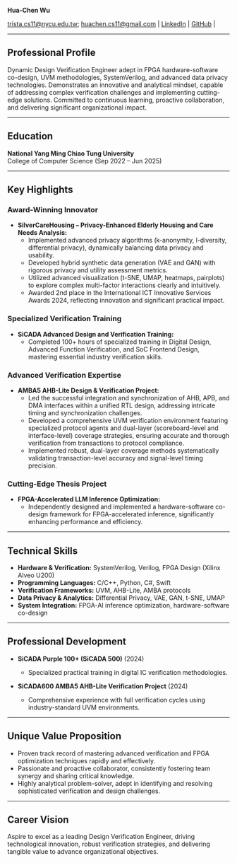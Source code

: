 **Hua-Chen Wu**

trista.cs11@nycu.edu.tw; huachen.cs11@gmail.com | [LinkedIn](https://www.linkedin.com/in/hua-chen-wu-363252241/) | [GitHub](https://github.com/trista-csee) | 

---

## Professional Profile

Dynamic Design Verification Engineer adept in FPGA hardware-software co-design, UVM methodologies, SystemVerilog, and advanced data privacy technologies. Demonstrates an innovative and analytical mindset, capable of addressing complex verification challenges and implementing cutting-edge solutions. Committed to continuous learning, proactive collaboration, and delivering significant organizational impact.

---

## Education

**National Yang Ming Chiao Tung University**  
College of Computer Science (Sep 2022 – Jun 2025)

---

## Key Highlights

### Award-Winning Innovator
- **SilverCareHousing – Privacy-Enhanced Elderly Housing and Care Needs Analysis:**
  - Implemented advanced privacy algorithms (k-anonymity, l-diversity, differential privacy), dynamically balancing data privacy and usability.
  - Developed hybrid synthetic data generation (VAE and GAN) with rigorous privacy and utility assessment metrics.
  - Utilized advanced visualization (t-SNE, UMAP, heatmaps, pairplots) to explore complex multi-factor interactions clearly and intuitively.
  - Awarded 2nd place in the International ICT Innovative Services Awards 2024, reflecting innovation and significant practical impact.

### Specialized Verification Training
- **SiCADA Advanced Design and Verification Training:**
  - Completed 100+ hours of specialized training in Digital Design, Advanced Function Verification, and SoC Frontend Design, mastering essential industry verification skills.

### Advanced Verification Expertise
- **AMBA5 AHB-Lite Design & Verification Project:**
  - Led the successful integration and synchronization of AHB, APB, and DMA interfaces within a unified RTL design, addressing intricate timing and synchronization challenges.
  - Developed a comprehensive UVM verification environment featuring specialized protocol agents and dual-layer (scoreboard-level and interface-level) coverage strategies, ensuring accurate and thorough verification from transactions to protocol compliance.
  - Implemented robust, dual-layer coverage methods systematically validating transaction-level accuracy and signal-level timing precision.

### Cutting-Edge Thesis Project
- **FPGA-Accelerated LLM Inference Optimization:**
  - Independently designed and implemented a hardware-software co-design framework for FPGA-accelerated inference, significantly enhancing performance and efficiency.

---

## Technical Skills

- **Hardware & Verification:** SystemVerilog, Verilog, FPGA Design (Xilinx Alveo U200)
- **Programming Languages:** C/C++, Python, C#, Swift
- **Verification Frameworks:** UVM, AHB-Lite, AMBA protocols
- **Data Privacy & Analytics:** Differential Privacy, VAE, GAN, t-SNE, UMAP
- **System Integration:** FPGA-AI inference optimization, hardware-software co-design

---

## Professional Development

- **SiCADA Purple 100+ (SiCADA 500)** (2024)
  - Specialized practical training in digital IC verification methodologies.

- **SiCADA600 AMBA5 AHB-Lite Verification Project** (2024)
  - Comprehensive experience with full verification cycles using industry-standard UVM environments.

---

## Unique Value Proposition

- Proven track record of mastering advanced verification and FPGA optimization techniques rapidly and effectively.
- Passionate and proactive collaborator, consistently fostering team synergy and sharing critical knowledge.
- Highly analytical problem-solver, adept in identifying and resolving sophisticated verification and design challenges.

---

## Career Vision

Aspire to excel as a leading Design Verification Engineer, driving technological innovation, robust verification strategies, and delivering tangible value to advance organizational objectives.

